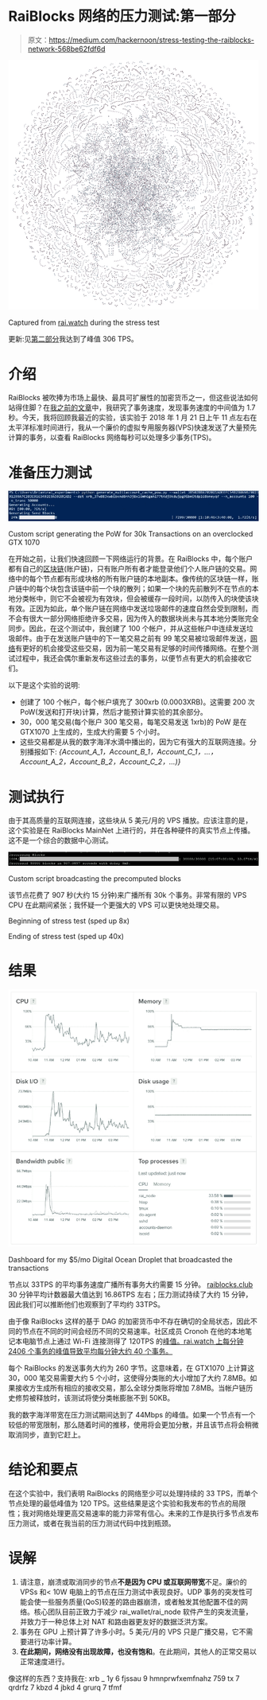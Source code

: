 # RaiBlocks 网络的压力测试:第一部分

> 原文：<https://medium.com/hackernoon/stress-testing-the-raiblocks-network-568be62fdf6d>

![](img/bfd40d33097df04707b32a7cde68e897.png)

Captured from [rai.watch](https://rai.watch/#/graph) during the stress test

更新:见[第二部分](/@bnp117/stress-testing-the-raiblocks-network-part-ii-def83653b21f)我达到了峰值 306 TPS。

# 介绍

RaiBlocks 被吹捧为市场上最快、最具可扩展性的加密货币之一，但这些说法如何站得住脚？在[我之前的文章](/@bnp117/raiblocks-how-fast-actually-is-it-tl-dr-about-1-7-seconds-8cf2799e4da3)中，我研究了事务速度，发现事务速度的中间值为 1.7 秒。今天，我将回顾我最近的实验，该实验于 2018 年 1 月 21 日上午 11 点左右在太平洋标准时间进行，我从一个廉价的虚拟专用服务器(VPS)快速发送了大量预先计算的事务，以查看 RaiBlocks 网络每秒可以处理多少事务(TPS)。

# 准备压力测试

![](img/b190c8746ad7b0f37a50b9e72fa51cb0.png)

Custom script generating the PoW for 30k Transactions on an overclocked GTX 1070

在开始之前，让我们快速回顾一下网络运行的背景。在 RaiBlocks 中，每个账户都有自己的[区块链](https://hackernoon.com/tagged/blockchain)(账户链)，只有账户所有者才能登录他们个人账户链的交易。网络中的每个节点都有形成块格的所有账户链的本地副本。像传统的区块链一样，账户链中的每个块包含该链中前一个块的散列；如果一个块的先前散列不在节点的本地分类帐中，则它不会被视为有效块，但会被缓存一段时间，以防传入的块使该块有效。正因为如此，单个账户链在网络中发送垃圾邮件的速度自然会受到限制，而不会有很大一部分网络拒绝许多交易，因为传入的数据块尚未与其本地分类账完全同步。因此，在这个测试中，我创建了 100 个帐户，并从这些帐户中连续发送垃圾邮件。由于在发送账户链中的下一笔交易之前有 99 笔交易被垃圾邮件发送，[网络](https://hackernoon.com/tagged/network)有更好的机会接受这些交易，因为前一笔交易有足够的时间传播网络。在整个测试过程中，我还会偶尔重新发布这些过去的事务，以便节点有更大的机会接收它们。

以下是这个实验的说明:

*   创建了 100 个帐户，每个帐户填充了 300xrb (0.0003XRB)。这需要 200 次 PoW(发送和打开块)计算，然后才能预计算实验的其余部分。
*   30，000 笔交易(每个账户 300 笔交易，每笔交易发送 1xrb)的 PoW 是在 GTX1070 上生成的，生成大约需要 5 个小时。
*   这些交易都是从我的数字海洋水滴中播出的，因为它有强大的互联网连接。分别播报如下: *{Account_A_1，Account_B_1，Account_C_1，…，Account_A_2，Account_B_2，Account_C_2，…)}*

# 测试执行

由于其高质量的互联网连接，这些块从 5 美元/月的 VPS 播放。应该注意的是，这个实验是在 RaiBlocks MainNet 上进行的，并在各种硬件的真实节点上传播。这不是一个综合的数据中心测试。

![](img/51e3aea9c86d3ea50ed1b0e6e520ecfd.png)

Custom script broadcasting the precomputed blocks

该节点花费了 907 秒(大约 15 分钟)来广播所有 30k 个事务。非常有限的 VPS CPU 在此期间紧张；我怀疑一个更强大的 VPS 可以更快地处理交易。

Beginning of stress test (sped up 8x)

Ending of stress test (sped up 40x)

# 结果

![](img/f8e00ba8c84a86775f5408b7f55454cb.png)

Dashboard for my $5/mo Digital Ocean Droplet that broadcasted the transactions

节点以 33TPS 的平均事务速度广播所有事务大约需要 15 分钟。 [raiblocks.club](https://www.raiblocks.club/) 30 分钟平均计数器最大值达到 16.86TPS 左右；压力测试持续了大约 15 分钟，因此我们可以推断他们也观察到了平均约 33TPS。

由于像 RaiBlocks 这样的基于 DAG 的加密货币中不存在确切的全局状态，因此不同的节点在不同的时间会经历不同的交易速率。社区成员 Cronoh 在他的本地笔记本电脑节点上通过 Wi-Fi 连接测得了 120TPS 的[峰值。rai.watch 上每分钟 2406 个事务的峰值导致平均每分钟大约 40 个事务。](https://gist.github.com/cronoh/9d5515146971541503b49643d165675e)

每个 RaiBlocks 的发送事务大约为 260 字节。这意味着，在 GTX1070 上计算这 30，000 笔交易需要大约 5 个小时，这使得分类账的大小增加了大约 7.8MB。如果接收方生成所有相应的接收交易，那么全球分类账将增加 7.8MB。当帐户链历史修剪被释放时，该测试将使分类帐膨胀不到 50KB。

我的数字海洋带宽在压力测试期间达到了 44Mbps 的峰值。如果一个节点有一个较低的带宽限制，那么随着时间的推移，使用将会更加分散，并且该节点将会稍微取消同步，直到它赶上。

# 结论和要点

在这个实验中，我们表明 RaiBlocks 的网络至少可以处理持续的 33 TPS，而单个节点处理的最低峰值为 120 TPS。这些结果是这个实验和我发布的节点的局限性；我对网络处理更高交易速率的能力非常有信心。未来的工作是执行多节点发布压力测试，或者在我当前的压力测试代码中找到瓶颈。

# 误解

1.  请注意，崩溃或取消同步的节点**不是因为 CPU 或互联网带宽**不足。廉价的 VPSs 和< 10W 电脑上的节点在压力测试中表现良好。UDP 事务的突发性可能会使一些服务质量(QoS)较差的路由器崩溃，或者触发其他配置不佳的网络。核心团队目前正致力于减少 rai_wallet/rai_node 软件产生的突发流量，并致力于一种总体上对 NAT 和路由器更友好的数据泛洪方案。
2.  事务在 GPU 上预计算了许多小时。5 美元/月的 VPS 只是广播交易，它不需要进行功率计算。
3.  **在此期间，网络没有出现故障，也没有饱和**。在此期间，其他人的正常交易以正常速度进行。

像这样的东西？支持我在:
xrb _ 1y 6 fjssau 9 hmnprwfxemfnahz 759 tx 7 qrdrfz 7 kbzd 4 jbkd 4 grurq 7 tfmf